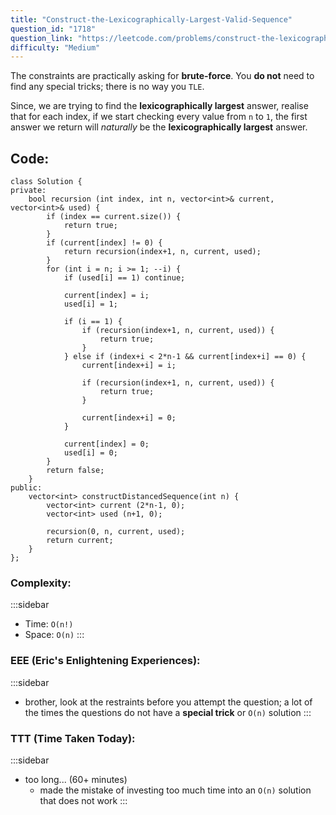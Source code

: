 ```yaml
---
title: "Construct-the-Lexicographically-Largest-Valid-Sequence"
question_id: "1718"
question_link: "https://leetcode.com/problems/construct-the-lexicographically-largest-valid-sequence/"
difficulty: "Medium"
---
```


The constraints are practically asking for **brute-force**.
You **do not** need to find any special tricks; there is no way you `TLE`.

Since, we are trying to find the **lexicographically largest** answer, realise that for each index, if we start checking every value from `n` to `1`,
the first answer we return will *naturally* be the **lexicographically largest** answer.

## Code<span>:</span>

```{.cpp}
class Solution {
private:
    bool recursion (int index, int n, vector<int>& current, vector<int>& used) {
        if (index == current.size()) {
            return true;
        }
        if (current[index] != 0) {
            return recursion(index+1, n, current, used);
        }
        for (int i = n; i >= 1; --i) {
            if (used[i] == 1) continue;

            current[index] = i;
            used[i] = 1;

            if (i == 1) {
                if (recursion(index+1, n, current, used)) {
                    return true;
                }
            } else if (index+i < 2*n-1 && current[index+i] == 0) {
                current[index+i] = i;

                if (recursion(index+1, n, current, used)) {
                    return true;
                }
                
                current[index+i] = 0;
            }

            current[index] = 0;
            used[i] = 0;
        }
        return false;
    }
public:
    vector<int> constructDistancedSequence(int n) {
        vector<int> current (2*n-1, 0);
        vector<int> used (n+1, 0);

        recursion(0, n, current, used);
        return current;
    }
};
```

### Complexity<span>:</span>

:::sidebar
- Time: `O(n!)`
- Space: `O(n)`
:::

### EEE (Eric's Enlightening Experiences)<span>:</span>

:::sidebar
- brother, look at the restraints before you attempt the question; a lot of the times the questions do not have a **special trick** or `O(n)` solution
:::

### TTT (Time Taken Today)<span>:</span>

:::sidebar
- too long... (60+ minutes)
    - made the mistake of investing too much time into an `O(n)` solution that does not work
:::
